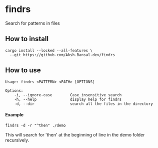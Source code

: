 # findrs

Search for patterns in files

## How to install

```
cargo install --locked --all-features \
  --git https://github.com/Aksh-Bansal-dev/findrs
```

## How to use

```
Usage: findrs <PATTERN> <PATH> [OPTIONS]

Options:
	-i, --ignore-case   	 Case insensitive search
	-h, --help          	 display help for findrs
	-d, --dir           	 search all the files in the directory
```

#### Example

```
findrs -d -r "^then" ./demo
```

This will search for 'then' at the beginning of line in the demo folder recursively.
